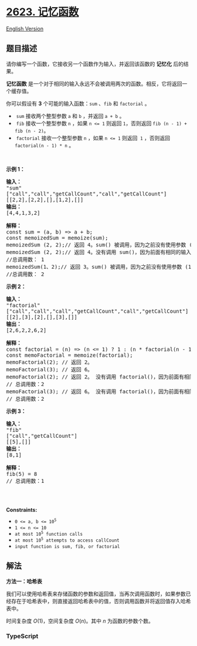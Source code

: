 # [2623. 记忆函数](https://leetcode.cn/problems/memoize)

[English Version](/solution/2600-2699/2623.Memoize/README_EN.md)

## 题目描述

<!-- 这里写题目描述 -->

<p>请你编写一个函数，它接收另一个函数作为输入，并返回该函数的 <strong>记忆化</strong> 后的结果。</p>

<p><strong>记忆函数</strong> 是一个对于相同的输入永远不会被调用两次的函数。相反，它将返回一个缓存值。</p>

<p>你可以假设有 <strong>3</strong> 个可能的输入函数：<code>sum</code> 、<code>fib</code> 和 <code>factorial</code> 。</p>

<ul>
	<li>&nbsp;<code>sum</code> 接收两个整型参数 <code>a</code> 和 <code>b</code> ，并返回 <code>a + b</code> 。</li>
	<li>&nbsp;<code>fib</code> 接收一个整型参数&nbsp;<code>n</code> ，如果 <code>n &lt;= 1</code> 则返回 <code>1</code>，否则返回 <code>fib (n - 1) + fib (n - 2)</code>。</li>
	<li>&nbsp;<code>factorial</code> 接收一个整型参数 <code>n</code> ，如果 <code>n &lt;= 1</code> 则返回&nbsp;&nbsp;<code>1</code>&nbsp;，否则返回 <code>factorial(n - 1) * n</code> 。</li>
</ul>

<p>&nbsp;</p>

<p><strong>示例 1：</strong></p>

<pre>
<strong>输入：</strong>
"sum"
["call","call","getCallCount","call","getCallCount"]
[[2,2],[2,2],[],[1,2],[]]
<strong>输出：</strong>
[4,4,1,3,2]

<strong>解释：</strong>
const sum = (a, b) =&gt; a + b;
const memoizedSum = memoize(sum);
memoizedSum (2, 2);// 返回 4。sum() 被调用，因为之前没有使用参数 (2, 2) 调用过。
memoizedSum (2, 2);// 返回 4。没有调用 sum()，因为前面有相同的输入。
//总调用数： 1
memoizedSum(1、2);// 返回 3。sum() 被调用，因为之前没有使用参数 (1, 2) 调用过。
//总调用数： 2
</pre>

<p><strong>示例 2：</strong></p>

<pre>
<strong>输入：
</strong>"factorial"
["call","call","call","getCallCount","call","getCallCount"]
[[2],[3],[2],[],[3],[]]
<strong>输出：</strong>
[2,6,2,2,6,2]

<strong>解释：</strong>
const factorial = (n) =&gt; (n &lt;= 1) ? 1 : (n * factorial(n - 1));
const memoFactorial = memoize(factorial);
memoFactorial(2); // 返回 2。
memoFactorial(3); // 返回 6。
memoFactorial(2); // 返回 2。 没有调用 factorial()，因为前面有相同的输入。
// 总调用数：2
memoFactorial(3); // 返回 6。 没有调用 factorial()，因为前面有相同的输入。
// 总调用数：2
</pre>

<p><strong>示例 3：</strong></p>

<pre>
<strong>输入：
</strong>"fib"
["call","getCallCount"]
[[5],[]]
<strong>输出：</strong>
[8,1]

<strong>解释：
</strong>fib(5) = 8
// 总调用数：1

</pre>

<p>&nbsp;</p>

<p><strong>Constraints:</strong></p>

<ul>
	<li><code>0 &lt;= a, b &lt;= 10<sup>5</sup></code></li>
	<li><code>1 &lt;= n &lt;= 10</code></li>
	<li><code>at most 10<sup>5</sup>&nbsp;function calls</code></li>
	<li><code>at most 10<sup>5</sup>&nbsp;attempts to access callCount</code></li>
	<li><code>input function is sum, fib, or factorial</code></li>
</ul>

## 解法

**方法一：哈希表**

我们可以使用哈希表来存储函数的参数和返回值，当再次调用函数时，如果参数已经存在于哈希表中，则直接返回哈希表中的值，否则调用函数并将返回值存入哈希表中。

时间复杂度 $O(1)$，空间复杂度 $O(n)$。其中 $n$ 为函数的参数个数。

### **TypeScript**
